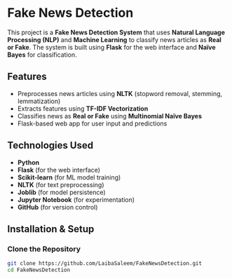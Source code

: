 # Fake News Detection

This project is a **Fake News Detection System** that uses **Natural Language Processing (NLP)** and **Machine Learning** to classify news articles as **Real or Fake**. The system is built using **Flask** for the web interface and **Naïve Bayes** for classification.

## Features
- Preprocesses news articles using **NLTK** (stopword removal, stemming, lemmatization)
- Extracts features using **TF-IDF Vectorization**
- Classifies news as **Real or Fake** using **Multinomial Naïve Bayes**
- Flask-based web app for user input and predictions

## Technologies Used
- **Python**
- **Flask** (for the web interface)
- **Scikit-learn** (for ML model training)
- **NLTK** (for text preprocessing)
- **Joblib** (for model persistence)
- **Jupyter Notebook** (for experimentation)
- **GitHub** (for version control)

## Installation & Setup
### Clone the Repository
```sh
git clone https://github.com/LaibaSaleem/FakeNewsDetection.git
cd FakeNewsDetection

